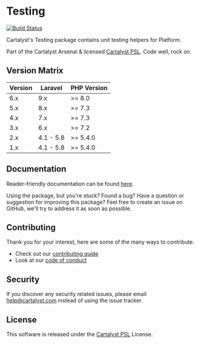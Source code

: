 # Testing

[![Build Status][icon-travis]][link-travis]

Cartalyst's Testing package contains unit testing helpers for Platform.

Part of the Cartalyst Arsenal & licensed [Cartalyst PSL](LICENSE). Code well, rock on.

## Version Matrix

Version | Laravel   | PHP Version
------- | --------- | ------------
6.x     | 9.x       | >= 8.0
5.x     | 8.x       | >= 7.3
4.x     | 7.x       | >= 7.3
3.x     | 6.x       | >= 7.2
2.x     | 4.1 - 5.8 | >= 5.4.0
1.x     | 4.1 - 5.8 | >= 5.4.0

## Documentation

Reader-friendly documentation can be found [here][link-docs].

Using the package, but you're stuck? Found a bug? Have a question or suggestion for improving this package? Feel free to create an issue on GitHub, we'll try to address it as soon as possible.

## Contributing

Thank you for your interest, here are some of the many ways to contribute.

- Check out our [contributing guide](/.github/CONTRIBUTING.md)
- Look at our [code of conduct](/.github/CODE_OF_CONDUCT.md)

## Security

If you discover any security related issues, please email help@cartalyst.com instead of using the issue tracker.

## License

This software is released under the [Cartalyst PSL](LICENSE) License.

[link-docs]:   https://cartalyst.com/manual/testing
[link-travis]: https://travis-ci.com/cartalyst/testing

[icon-travis]: https://travis-ci.com/cartalyst/testing.svg?token=LAut3LMbmBFi3T9j45FH&branch=4.x
